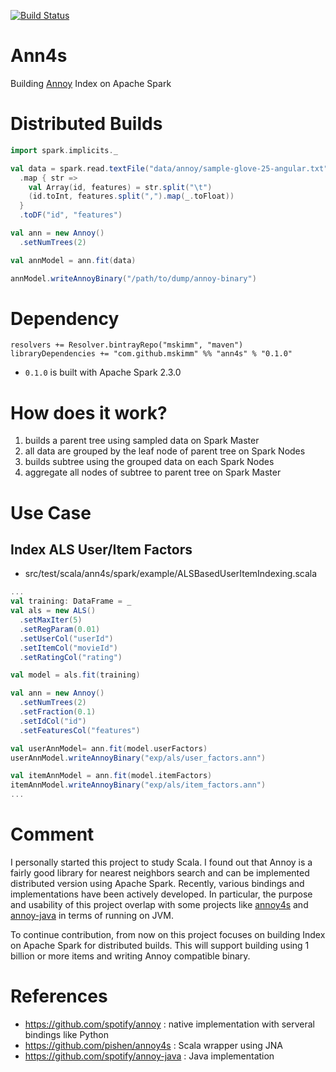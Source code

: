 [![Build Status](https://travis-ci.org/mskimm/ann4s.svg?branch=master)](https://travis-ci.org/mskimm/ann4s)

# Ann4s

Building [Annoy](https://github.com/spotify/annoy) Index on Apache Spark

# Distributed Builds

```scala
import spark.implicits._

val data = spark.read.textFile("data/annoy/sample-glove-25-angular.txt")
  .map { str =>
    val Array(id, features) = str.split("\t")
    (id.toInt, features.split(",").map(_.toFloat))
  }
  .toDF("id", "features")

val ann = new Annoy()
  .setNumTrees(2)

val annModel = ann.fit(data)

annModel.writeAnnoyBinary("/path/to/dump/annoy-binary")
```

# Dependency

```
resolvers += Resolver.bintrayRepo("mskimm", "maven")
libraryDependencies += "com.github.mskimm" %% "ann4s" % "0.1.0"
```
 - `0.1.0` is built with Apache Spark 2.3.0
 
# How does it work?

1. builds a parent tree using sampled data on Spark Master
2. all data are grouped by the leaf node of parent tree on Spark Nodes
3. builds subtree using the grouped data on each Spark Nodes
4. aggregate all nodes of subtree to parent tree on Spark Master
 
# Use Case

## Index ALS User/Item Factors
 - src/test/scala/ann4s/spark/example/ALSBasedUserItemIndexing.scala
 
```scala
...
val training: DataFrame = _
val als = new ALS()
  .setMaxIter(5)
  .setRegParam(0.01)
  .setUserCol("userId")
  .setItemCol("movieId")
  .setRatingCol("rating")

val model = als.fit(training)

val ann = new Annoy()
  .setNumTrees(2)
  .setFraction(0.1)
  .setIdCol("id")
  .setFeaturesCol("features")

val userAnnModel= ann.fit(model.userFactors)
userAnnModel.writeAnnoyBinary("exp/als/user_factors.ann")

val itemAnnModel = ann.fit(model.itemFactors)
itemAnnModel.writeAnnoyBinary("exp/als/item_factors.ann")
...
```

# Comment

I personally started this project to study Scala. I found out that Annoy
is a fairly good library for nearest neighbors search and can be implemented
distributed version using Apache Spark. Recently, various bindings and
implementations have been actively developed. In particular, the purpose
and usability of this project overlap with some projects like
[annoy4s](https://github.com/annoy4s/annoy4s) and
[annoy-java](https://github.com/spotify/annoy-java) in terms of running on JVM. 

To continue contribution, from now on this project focuses on building Index 
on Apache Spark for distributed builds. This will support building using 
1 billion or more items and writing Annoy compatible binary.

# References

 - https://github.com/spotify/annoy : native implementation with serveral bindings like Python
 - https://github.com/pishen/annoy4s : Scala wrapper using JNA
 - https://github.com/spotify/annoy-java : Java implementation
